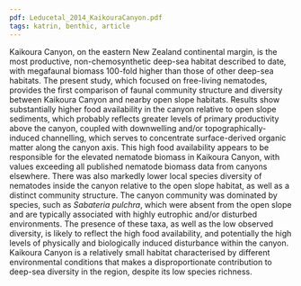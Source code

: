 ```yaml
---
pdf: Leducetal_2014_KaikouraCanyon.pdf
tags: katrin, benthic, article
---
```

Kaikoura Canyon, on the eastern New Zealand continental margin, is the most productive,
non-chemosynthetic deep-sea habitat described to date, with megafaunal biomass 100-fold
higher than those of other deep-sea habitats. The present study, which focused on free-living nematodes, provides the first comparison of faunal community structure and diversity between Kaikoura Canyon and nearby open slope habitats. Results show substantially
higher food availability in the canyon relative to open slope sediments, which probably
reflects greater levels of primary productivity above the canyon, coupled with downwelling
and/or topographically-induced channelling, which serves to concentrate surface-derived
organic matter along the canyon axis. This high food availability appears to be responsible
for the elevated nematode biomass in Kaikoura Canyon, with values exceeding all published
nematode biomass data from canyons elsewhere. There was also markedly lower local species
diversity of nematodes inside the canyon relative to the open slope habitat, as well
as a distinct community structure. The canyon community was dominated by species, such as
*Sabateria pulchra*, which were absent from the open slope and are typically associated
with highly eutrophic and/or disturbed environments. The presence of these taxa, as well as the
low observed diversity, is likely to reflect the high food availability, and potentially
the high levels of physically and biologically induced disturbance within the canyon.
Kaikoura Canyon is a relatively small habitat characterised by different environmental
conditions that makes a disproportionate contribution to deep-sea diversity in the region,
despite its low species richness.
